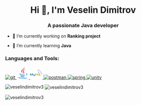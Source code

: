 <h1 align="center">Hi 👋, I'm Veselin Dimitrov</h1>
<h3 align="center">A passionate Java developer</h3>

- 🔭 I’m currently working on **Ranking project**

- 🌱 I’m currently learning **Java**


<h3 align="left">Languages and Tools:</h3>
<p align="left"> <a href="https://git-scm.com/" target="_blank" rel="noreferrer"> <img src="https://www.vectorlogo.zone/logos/git-scm/git-scm-icon.svg" alt="git" width="40" height="40"/> </a> <a href="https://www.java.com" target="_blank" rel="noreferrer"> <img src="https://raw.githubusercontent.com/devicons/devicon/master/icons/java/java-original.svg" alt="java" width="40" height="40"/> </a> <a href="https://www.mysql.com/" target="_blank" rel="noreferrer"> <img src="https://raw.githubusercontent.com/devicons/devicon/master/icons/mysql/mysql-original-wordmark.svg" alt="mysql" width="40" height="40"/> </a> <a href="https://postman.com" target="_blank" rel="noreferrer"> <img src="https://www.vectorlogo.zone/logos/getpostman/getpostman-icon.svg" alt="postman" width="40" height="40"/> </a> <a href="https://spring.io/" target="_blank" rel="noreferrer"> <img src="https://www.vectorlogo.zone/logos/springio/springio-icon.svg" alt="spring" width="40" height="40"/> </a> <a href="https://unity.com/" target="_blank" rel="noreferrer"> <img src="https://www.vectorlogo.zone/logos/unity3d/unity3d-icon.svg" alt="unity" width="40" height="40"/> </a> </p>

<p><img align="left" src="https://github-readme-stats.vercel.app/api/top-langs?username=veselindimitrov3&show_icons=true&locale=en&layout=compact" alt="veselindimitrov3" /></p>

<p>&nbsp;<img align="center" src="https://github-readme-stats.vercel.app/api?username=veselindimitrov3&show_icons=true&locale=en" alt="veselindimitrov3" /></p>

<p><img align="center" src="https://github-readme-streak-stats.herokuapp.com/?user=veselindimitrov3&" alt="veselindimitrov3" /></p>

